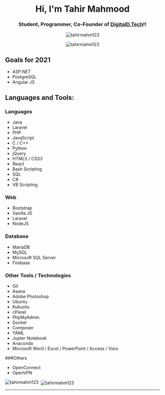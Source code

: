 <h1 align="center">Hi, I'm Tahir Mahmood</h1>
<h3 align="center"> Student, Programmer, Co-Founder of <a href="https://digitaldtech.com">DigitalD.Tech</a>!!</h3>

<p align="center"> <img src="https://komarev.com/ghpvc/?username=tahirmahm123&label=Profile%20views&color=0e75b6&style=flat" alt="tahirmahm123" /> </p>

<p align="center"><img src="https://github-readme-stats.vercel.app/?username=tahirmahm123" alt="tahirmahm123" /> </p>

## Goals for 2021
- ASP.NET
- PostgreSQL
- Angular JS

## Languages and Tools:
### Languages
- Java
- Laravel
- PHP
- JavaScript
- C / C++
- Python
- jQuery
- HTML5 / CSS3
- React
- Bash Scripting
- SQL
- C#
- VB Scripting

### Web
- Bootstrap
- Vanilla JS
- Laravel
- NodeJS

### Database
- MariaDB
- MySQL
- Microsoft SQL Server
- Firebase 


### Other Tools / Technologies 
- Git
- Asana
- Adobe Photoshop
- Ubuntu
- Kubuntu
- cPanel
- PhpMyAdmin
- Docker
- Composer
- YAML
- Jupter Notebook
- Anaconda
- Microsoft Word / Excel / PowerPoint / Access / Visio

###Others
- OpenConnect
- OpenVPN


<p><img align="left" src="https://github-readme-stats.vercel.app/api/top-langs?username=tahirmahm123&show_icons=true&locale=en&layout=compact" alt="tahirmahm123" /></p>

<p>&nbsp;<img align="center" src="https://github-readme-stats.vercel.app/api?username=tahirmahm123&count_private=true&show_icons=true&locale=en" alt="tahirmahm123" /></p>

---
